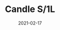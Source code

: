 ---
title: "Candle S/1L"
image_primary: "img/Candle-S1L.jpg"
description: "The%20adaptation%20of%20a%20classic%20candle%20holder%20with%20a%20LED%20light%20source%20has%20produced%20this%20delicate%20luminaire%2C%20a%20real%20gem.%20The%20poetic%20and%20refined%20light%20creates%20and%20accentuates%20different%20areas.%20It%20also%20comes%20in%20an%20individual%20and%20triple%20version%2C%20and%20as%20a%20chandelier.%20The%20way%20it%20projects%20the%20light%20creates%20and%20highlights%20the%20spaces%2C%20creating%20warm%2C%20natural%20environments."
designer: "Benedito Design"
tags: 
  - "Bover"
  - "Indoor"
  - "Pendant"
  - "Indoor Lamps"
href: "https://www.bover.es/en/lamp/candle-s-1l/"
category: "indoor-lamps"
subtitle: ""
manufacturer: "Bover"
slug: "/manufacturers/bover/indoor-lamps/benedito-design-candle-s-1-l"
date: "2021-02-17"
---
